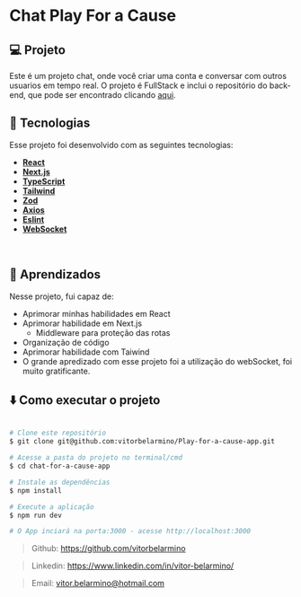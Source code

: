 # Chat Play For a Cause

## 💻 Projeto
  Este é um projeto chat, onde você criar uma conta e conversar com outros usuarios em tempo real. O projeto é FullStack e inclui o repositório do back-end, que pode ser encontrado clicando [aqui](https://github.com/vitorbelarmino/Play-for-a-cause-service).
</br>

## 🚀 Tecnologias

Esse projeto foi desenvolvido com as seguintes tecnologias:

-  **[React](https://react.dev/)**
-  **[Next.js](https://nextjs.org/)**
-  **[TypeScript](https://www.typescriptlang.org/)**
-  **[Tailwind](https://tailwindcss.com/)**
-  **[Zod](https://zod.dev/)**
-  **[Axios](https://axios-http.com/ptbr/)**
-  **[Eslint](https://eslint.org/)**
-  **[WebSocket](https://developer.mozilla.org/pt-BR/docs/Web/API/WebSockets_API/)**
</br>

## 📌 Aprendizados
Nesse projeto, fui capaz de:
- Aprimorar minhas habilidades em React
- Aprimorar habilidade em Next.js
  * Middleware para proteção das rotas
- Organização de código
- Aprimorar habilidade com Taiwind
- O grande apredizado com esse projeto foi a utilização do webSocket, foi muito gratificante.


## ⬇️ Como executar o projeto

```bash

# Clone este repositório
$ git clone git@github.com:vitorbelarmino/Play-for-a-cause-app.git

# Acesse a pasta do projeto no terminal/cmd
$ cd chat-for-a-cause-app

# Instale as dependências
$ npm install

# Execute a aplicação
$ npm run dev

# O App inciará na porta:3000 - acesse http://localhost:3000 
```

> Github: https://github.com/vitorbelarmino

> Linkedin: https://www.linkedin.com/in/vitor-belarmino/

> Email: vitor.belarmino@hotmail.com

